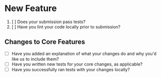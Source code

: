 # New Feature

1. [ ] Does your submission pass tests?
2. [ ] Have you lint your code locally prior to submission?

## Changes to Core Features

* [ ] Have you added an explanation of what your changes do and why you'd like us to include them?
* [ ] Have you written new tests for your core changes, as applicable?
* [ ] Have you successfully ran tests with your changes locally?
